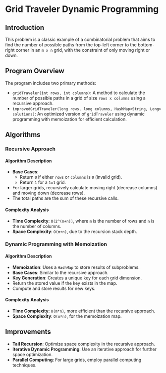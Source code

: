 # Grid Traveler Dynamic Programming

## Introduction

This problem is a classic example of a combinatorial problem that aims to find the number of possible paths from the top-left corner to the bottom-right corner in an `m x n` grid, with the constraint of only moving right or down.

## Program Overview

The program includes two primary methods:

- `gridTraveler(int rows, int columns)`: A method to calculate the number of possible paths in a grid of size `rows x columns` using a recursive approach.
- `improvedGridTraveler(long rows, long columns, HashMap<String, Long> solutions)`: An optimized version of `gridTraveler` using dynamic programming with memoization for efficient calculation.

## Algorithms

### Recursive Approach

#### Algorithm Description

- **Base Cases**:
  - Return `0` if either `rows` or `columns` is `0` (invalid grid).
  - Return `1` for a `1x1` grid.
- For larger grids, recursively calculate moving right (decrease columns) and moving down (decrease rows).
- The total paths are the sum of these recursive calls.

#### Complexity Analysis

- **Time Complexity**: `O(2^(m+n))`, where `m` is the number of rows and `n` is the number of columns.
- **Space Complexity**: `O(m+n)`, due to the recursion stack depth.

### Dynamic Programming with Memoization

#### Algorithm Description

- **Memoization**: Uses a `HashMap` to store results of subproblems.
- **Base Cases**: Similar to the recursive approach.
- **Key Generation**: Creates a unique key for each grid dimension.
- Return the stored value if the key exists in the map.
- Compute and store results for new keys.

#### Complexity Analysis

- **Time Complexity**: `O(m*n)`, more efficient than the recursive approach.
- **Space Complexity**: `O(m*n)`, for the memoization map.

## Improvements

- **Tail Recursion**: Optimize space complexity in the recursive approach.
- **Iterative Dynamic Programming**: Use an iterative approach for further space optimization.
- **Parallel Computing**: For large grids, employ parallel computing techniques.
